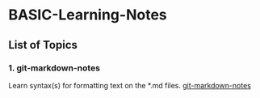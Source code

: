 # BASIC-Learning-Notes

  ## List of Topics

  ### 1. git-markdown-notes
  Learn syntax(s) for formatting text on the *.md files. [git-markdown-notes](git-markdown-notes.md)
  
